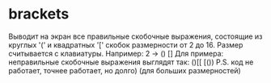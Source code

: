 # brackets
Выводит на экран все правильные скобочные выражения, состоящие из круглых '(' и квадратных '[' скобок размерности от 2 до 16.
Размер считывается с клавиатуры.  Например: 2 -> ()
                                                 []
 Для примера: неправильные скобочные выражения выглядят так: ()[[
                                                             [())
  P.S. код не работает, точнее работает, но долго) (для больших размерностей)
